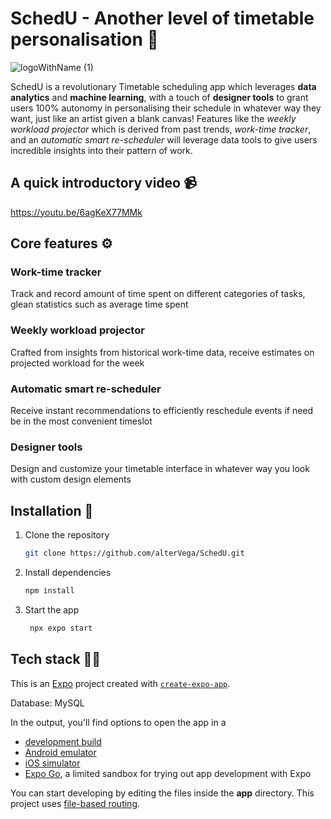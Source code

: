 # SchedU - Another level of timetable personalisation 📆

![logoWithName (1)](https://github.com/alterVega/SchedU/assets/164298842/ecac7372-214d-4c5a-9f8f-1580afc54a0e)

SchedU is a revolutionary Timetable scheduling app which leverages **data analytics** and **machine learning**, with a touch of **designer tools** to grant users 100% autonomy in personalising their schedule in whatever way they want, just like an artist given a blank canvas! Features like the *weekly workload projector* which is derived from past trends, *work-time tracker*, and an *automatic smart re-scheduler* will leverage data tools to give users incredible insights into their pattern of work.



## A quick introductory video 📹

https://youtu.be/6agKeX77MMk



## Core features ⚙️

### Work-time tracker
Track and record amount of time spent on different categories of tasks, glean statistics such as average time spent 

### Weekly workload projector
Crafted from insights from historical work-time data, receive estimates on projected workload for the week

### Automatic smart re-scheduler
Receive instant recommendations to efficiently reschedule events if need be in the most convenient timeslot

### Designer tools 
Design and customize your timetable interface in whatever way you look with custom design elements 



## Installation 🔨

1. Clone the repository

   ```bash
   git clone https://github.com/alterVega/SchedU.git
   ```

3. Install dependencies

   ```bash
   npm install
   ```

2. Start the app

   ```bash
    npx expo start
   ```


## Tech stack 🧑‍💻
This is an [Expo](https://expo.dev) project created with [`create-expo-app`](https://www.npmjs.com/package/create-expo-app).

Database: MySQL



In the output, you'll find options to open the app in a

- [development build](https://docs.expo.dev/develop/development-builds/introduction/)
- [Android emulator](https://docs.expo.dev/workflow/android-studio-emulator/)
- [iOS simulator](https://docs.expo.dev/workflow/ios-simulator/)
- [Expo Go](https://expo.dev/go), a limited sandbox for trying out app development with Expo

You can start developing by editing the files inside the **app** directory. This project uses [file-based routing](https://docs.expo.dev/router/introduction).







